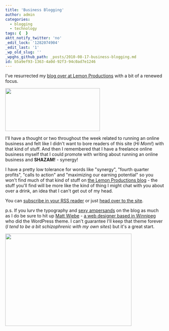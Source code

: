 ```yaml
---
title: 'Business Blogging'
author: admin
categories:
  - blogging
  - technology
tags: {  }
aktt_notify_twitter: 'no'
_edit_lock: '1282074904'
_edit_last: '1'
_wp_old_slug: ''
_wpghs_github_path: _posts/2010-08-17-business-blogging.md
id: b5a9ef93-1363-4a0d-92f3-94c0ad7e1246
---
```

<p>I've resurrected my <a href="http://blog.lemonproductions.ca">blog over at Lemon Productions</a> with a bit of a renewed focus.</p>
<p><img src="https://chrisenns.com/wp-content/uploads/2010/08/bloglemonproductions-300x136.png" alt="" title="Lemon Productions Blog" width="300" height="136" class="aligncenter size-medium wp-image-12345" /></p>
<p>I'll have a thought or two throughout the week related to running an online business and felt like I didn't want to bore readers of this site (<em>Hi Mom!</em>) with that kind of stuff.  And then I remembered that I have a freelance online business myself that I could promote with writing about running an online business and <strong>SHAZAM!</strong> - synergy!</p>
<p>I have a pretty low tolerance for words like "synergy", "fourth quarter profits", "calls to action" and "maximizing our earning potential" so you won't find much of that kind of stuff on <a href="http://blog.lemonproductions.ca">the Lemon Productions blog</a> - the stuff you'll find will be more like the kind of thing I might chat with you about over a drink, an idea that I can't get out of my head.</p>
<p>You can <a href="http://feeds.feedburner.com/lemonproductionsblog">subscribe in your RSS reader</a> or just <a href="http://blog.lemonproductions.ca">head over to the site</a>.</p>
<p>p.s.  If you lurv the typography and <a href="http://shop.simplebits.com/product/ampersandwich-tee">sexy ampersands</a> on the blog as much as I do be sure to hit up <a href="https://twitter.com/mattwiebe">Matt Wiebe</a> - <a href="http://somadesign.ca/">a web designer based in Winnipeg</a> who did the WordPress theme.  I can't guarantee I'll keep that theme forever (<em>I tend to be a bit schizophrenic with my own sites</em>) but it's a great start.</p>
<p><img src="https://chrisenns.com/wp-content/uploads/2010/08/blogtypography.png" alt="" title="Blog Typography" width="400" height="293" class="aligncenter size-full wp-image-12357" /></p>
